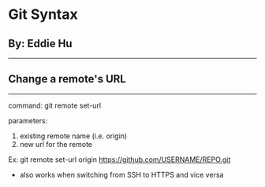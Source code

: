 # Git Syntax
## By: Eddie Hu

---

## Change a remote's URL

---

command: git remote set-url 

parameters:
1. existing remote name (i.e. origin)
2. new url for the remote

Ex: git remote set-url origin https://github.com/USERNAME/REPO.git

- also works when switching from SSH to HTTPS and vice versa
